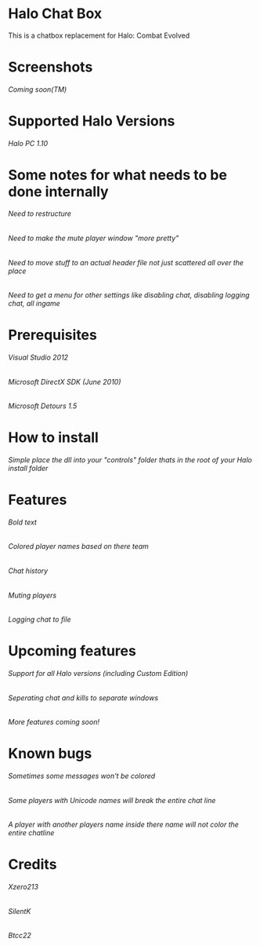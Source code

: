 # Halo Chat Box
This is a chatbox replacement for Halo: Combat Evolved

# Screenshots

###### Coming soon(TM)

# Supported Halo Versions

###### Halo PC 1.10

# Some notes for what needs to be done internally

###### Need to restructure

###### Need to make the mute player window "more pretty"

###### Need to move stuff to an actual header file not just scattered all over the place

###### Need to get a menu for other settings like disabling chat, disabling logging chat, all ingame

# Prerequisites

###### Visual Studio 2012

###### Microsoft DirectX SDK (June 2010)

###### Microsoft Detours 1.5

# How to install

###### Simple place the dll into your "controls" folder thats in the root of your Halo install folder

# Features

######  Bold text

######  Colored player names based on there team

######  Chat history

######  Muting players

######  Logging chat to file



# Upcoming features

######  Support for all Halo versions (including Custom Edition)

######  Seperating chat and kills to separate windows

###### More features coming soon!


# Known bugs

###### Sometimes some messages won't be colored

###### Some players with Unicode names will break the entire chat line

###### A player with another players name inside there name will not color the entire chatline

# Credits

###### Xzero213

###### SilentK

###### Btcc22
